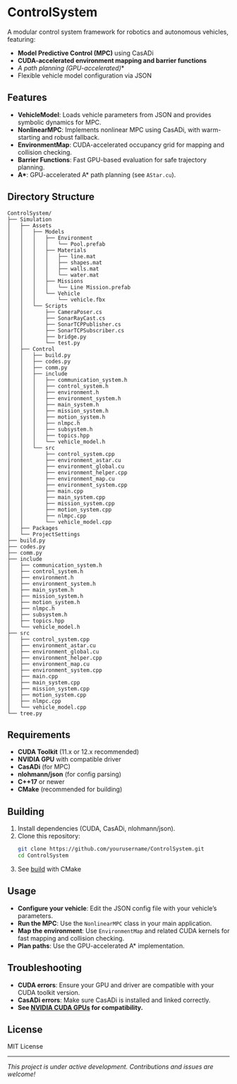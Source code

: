 # ControlSystem

A modular control system framework for robotics and autonomous vehicles, featuring:

- **Model Predictive Control (MPC)** using CasADi
- **CUDA-accelerated environment mapping and barrier functions**
- **A* path planning (GPU-accelerated)**
- Flexible vehicle model configuration via JSON

## Features

- **VehicleModel**: Loads vehicle parameters from JSON and provides symbolic dynamics for MPC.
- **NonlinearMPC**: Implements nonlinear MPC using CasADi, with warm-starting and robust fallback.
- **EnvironmentMap**: CUDA-accelerated occupancy grid for mapping and collision checking.
- **Barrier Functions**: Fast GPU-based evaluation for safe trajectory planning.
- **A\***: GPU-accelerated A* path planning (see `AStar.cu`).

## Directory Structure

```
ControlSystem/
├── Simulation
│   ├── Assets
│   │   ├── Models
│   │   │   ├── Environment
│   │   │   │   └── Pool.prefab
│   │   │   ├── Materials
│   │   │   │   ├── line.mat
│   │   │   │   ├── shapes.mat
│   │   │   │   ├── walls.mat
│   │   │   │   └── water.mat
│   │   │   ├── Missions
│   │   │   │   └── Line Mission.prefab
│   │   │   └── Vehicle
│   │   │       └── vehicle.fbx
│   │   └── Scripts
│   │       ├── CameraPoser.cs
│   │       ├── SonarRayCast.cs
│   │       ├── SonarTCPPublisher.cs
│   │       ├── SonarTCPSubscriber.cs
│   │       ├── bridge.py
│   │       └── test.py
│   ├── Control
│   │   ├── build.py
│   │   ├── codes.py
│   │   ├── comm.py
│   │   ├── include
│   │   │   ├── communication_system.h
│   │   │   ├── control_system.h
│   │   │   ├── environment.h
│   │   │   ├── environment_system.h
│   │   │   ├── main_system.h
│   │   │   ├── mission_system.h
│   │   │   ├── motion_system.h
│   │   │   ├── nlmpc.h
│   │   │   ├── subsystem.h
│   │   │   ├── topics.hpp
│   │   │   └── vehicle_model.h
│   │   └── src
│   │       ├── control_system.cpp
│   │       ├── environment_astar.cu
│   │       ├── environment_global.cu
│   │       ├── environment_helper.cpp
│   │       ├── environment_map.cu
│   │       ├── environment_system.cpp
│   │       ├── main.cpp
│   │       ├── main_system.cpp
│   │       ├── mission_system.cpp
│   │       ├── motion_system.cpp
│   │       ├── nlmpc.cpp
│   │       └── vehicle_model.cpp
│   ├── Packages
│   └── ProjectSettings
├── build.py
├── codes.py
├── comm.py
├── include
│   ├── communication_system.h
│   ├── control_system.h
│   ├── environment.h
│   ├── environment_system.h
│   ├── main_system.h
│   ├── mission_system.h
│   ├── motion_system.h
│   ├── nlmpc.h
│   ├── subsystem.h
│   ├── topics.hpp
│   └── vehicle_model.h
├── src
│   ├── control_system.cpp
│   ├── environment_astar.cu
│   ├── environment_global.cu
│   ├── environment_helper.cpp
│   ├── environment_map.cu
│   ├── environment_system.cpp
│   ├── main.cpp
│   ├── main_system.cpp
│   ├── mission_system.cpp
│   ├── motion_system.cpp
│   ├── nlmpc.cpp
│   └── vehicle_model.cpp
└── tree.py
```

## Requirements

- **CUDA Toolkit** (11.x or 12.x recommended)
- **NVIDIA GPU** with compatible driver
- **CasADi** (for MPC)
- **nlohmann/json** (for config parsing)
- **C++17** or newer
- **CMake** (recommended for building)

## Building

1. Install dependencies (CUDA, CasADi, nlohmann/json).
2. Clone this repository:
    ```sh
    git clone https://github.com/yourusername/ControlSystem.git
    cd ControlSystem
    ```
3. See [build](build.py) with CMake

## Usage

- **Configure your vehicle**: Edit the JSON config file with your vehicle’s parameters.
- **Run the MPC**: Use the `NonlinearMPC` class in your main application.
- **Map the environment**: Use `EnvironmentMap` and related CUDA kernels for fast mapping and collision checking.
- **Plan paths**: Use the GPU-accelerated A* implementation.

## Troubleshooting

- **CUDA errors**: Ensure your GPU and driver are compatible with your CUDA toolkit version.
- **CasADi errors**: Make sure CasADi is installed and linked correctly.
- **See [NVIDIA CUDA GPUs](https://developer.nvidia.com/cuda-gpus) for compatibility.**

## License

MIT License

---

*This project is under active development. Contributions and issues are welcome!*